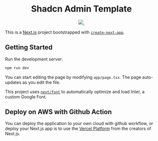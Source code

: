 <p align="center">
  <h1 align="center">Shadcn Admin Template</h1>
</p>
<p align="center">
<!--   <a aria-label="Vercel logo" href="https://vercel.com">
    <img src="https://img.shields.io/badge/Vercel-blue.svg?style=for-the-badge&logo=Vercel&labelColor=000">
  </a> -->
 <a aria-label="AWS" href="https://aws.amazon.com/">
    <img src="https://img.shields.io/badge/-AWS-orange?style=for-the-badge&logo=amazon-aws&labelColor=272f3d&color=f29d39">
  </a>
  <a aria-label="Next.js" href="https://nextjs.org/">
    <img alt="" src="https://img.shields.io/badge/Next.js-blueviolet.svg?style=for-the-badge&logo=Next.js&labelColor=000000&logoWidth=20">
  </a>
</p>



This is a [Next.js](https://nextjs.org/) project bootstrapped with [`create-next-app`](https://github.com/vercel/next.js/tree/canary/packages/create-next-app).

## Getting Started

Run the development server:

```bash
npm run dev
```

You can start editing the page by modifying `app/page.tsx`. The page auto-updates as you edit the file.

This project uses [`next/font`](https://nextjs.org/docs/basic-features/font-optimization) to automatically optimize and load Inter, a custom Google Font.

## Deploy on AWS with Github Action

You can deploy the application to your own cloud with github workflow, or deploy your Next.js app is to use the [Vercel Platform](https://vercel.com/new?utm_medium=default-template&filter=next.js&utm_source=create-next-app&utm_campaign=create-next-app-readme) from the creators of Next.js.
